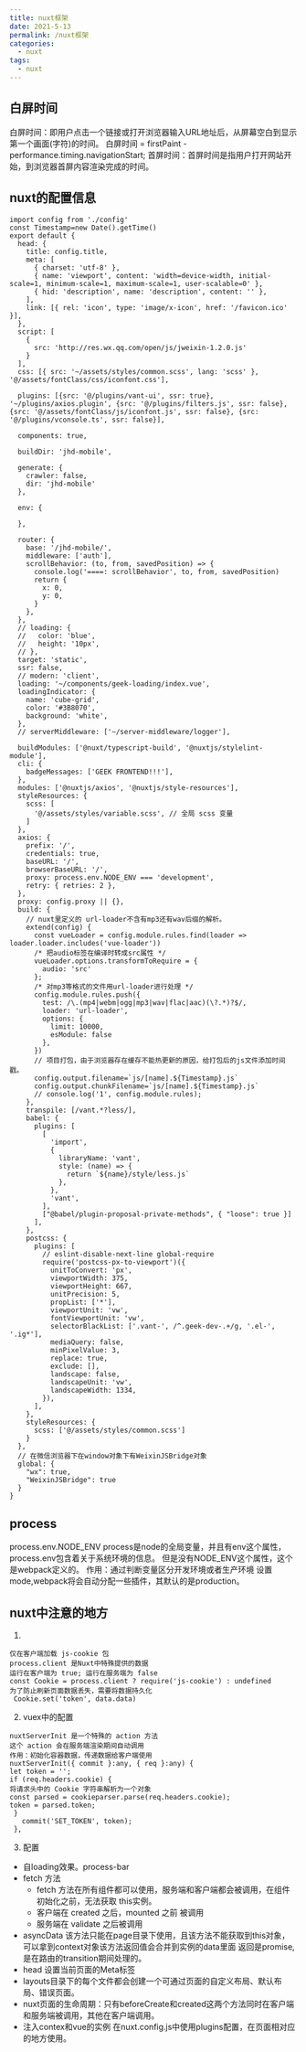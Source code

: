 ```yaml
---
title: nuxt框架
date: 2021-5-13
permalink: /nuxt框架
categories: 
  - nuxt
tags: 
  - nuxt
---
```

## 白屏时间
  白屏时间：即用户点击一个链接或打开浏览器输入URL地址后，从屏幕空白到显示第一个画面(字符)的时间。
  白屏时间 = firstPaint - performance.timing.navigationStart;
  首屏时间：首屏时间是指用户打开网站开始，到浏览器首屏内容渲染完成的时间。
## nuxt的配置信息
```
import config from './config'
const Timestamp=new Date().getTime()
export default {
  head: {
    title: config.title,
    meta: [
      { charset: 'utf-8' },
      { name: 'viewport', content: 'width=device-width, initial-scale=1, minimum-scale=1, maximum-scale=1, user-scalable=0' },
      { hid: 'description', name: 'description', content: '' },
    ],
    link: [{ rel: 'icon', type: 'image/x-icon', href: '/favicon.ico' }],
  },
  script: [
    {
      src: 'http://res.wx.qq.com/open/js/jweixin-1.2.0.js'
    }
  ],
  css: [{ src: '~/assets/styles/common.scss', lang: 'scss' }, '@/assets/fontClass/css/iconfont.css'],

  plugins: [{src: '@/plugins/vant-ui', ssr: true}, '~/plugins/axios.plugin', {src: '@/plugins/filters.js', ssr: false}, {src: '@/assets/fontClass/js/iconfont.js', ssr: false}, {src: '@/plugins/vconsole.ts', ssr: false}],

  components: true,

  buildDir: 'jhd-mobile',

  generate: {
    crawler: false,
    dir: 'jhd-mobile'
  },

  env: {

  },

  router: {
    base: '/jhd-mobile/',
    middleware: ['auth'],
    scrollBehavior: (to, from, savedPosition) => {
      console.log('====: scrollBehavior', to, from, savedPosition)
      return {
        x: 0,
        y: 0,
      }
    },
  },
  // loading: {
  //   color: 'blue',
  //   height: '10px',
  // },
  target: 'static',
  ssr: false,
  // modern: 'client',
  loading: '~/components/geek-loading/index.vue',
  loadingIndicator: {
    name: 'cube-grid',
    color: '#3B8070',
    background: 'white',
  },
  // serverMiddleware: ['~/server-middleware/logger'],

  buildModules: ['@nuxt/typescript-build', '@nuxtjs/stylelint-module'],
  cli: {
    badgeMessages: ['GEEK FRONTEND!!!'],
  },
  modules: ['@nuxtjs/axios', '@nuxtjs/style-resources'],
  styleResources: {
    scss: [
      '@/assets/styles/variable.scss', // 全局 scss 变量
    ]
  },
  axios: {
    prefix: '/',
    credentials: true,
    baseURL: '/',
    browserBaseURL: '/',
    proxy: process.env.NODE_ENV === 'development',
    retry: { retries: 2 },
  },
  proxy: config.proxy || {},
  build: {
    // nuxt里定义的 url-loader不含有mp3还有wav后缀的解析。
    extend(config) {
      const vueLoader = config.module.rules.find(loader => loader.loader.includes('vue-loader'))
      /* 把audio标签在编译时转成src属性 */
      vueLoader.options.transformToRequire = {
        audio: 'src'
      };
      /* 对mp3等格式的文件用url-loader进行处理 */
      config.module.rules.push({
        test: /\.(mp4|webm|ogg|mp3|wav|flac|aac)(\?.*)?$/,
        loader: 'url-loader',
        options: {
          limit: 10000,
          esModule: false
        },
      })
      // 项目打包，由于浏览器存在缓存不能热更新的原因，给打包后的js文件添加时间戳。
      config.output.filename=`js/[name].${Timestamp}.js`
      config.output.chunkFilename=`js/[name].${Timestamp}.js`
      // console.log('1', config.module.rules);
    },
    transpile: [/vant.*?less/],
    babel: {
      plugins: [
        [
          'import',
          {
            libraryName: 'vant',
            style: (name) => {
              return `${name}/style/less.js`
            },
          },
          'vant',
        ],
        ["@babel/plugin-proposal-private-methods", { "loose": true }]
      ],
    },
    postcss: {
      plugins: [
        // eslint-disable-next-line global-require
        require('postcss-px-to-viewport')({
          unitToConvert: 'px',
          viewportWidth: 375,
          viewportHeight: 667,
          unitPrecision: 5,
          propList: ['*'],
          viewportUnit: 'vw',
          fontViewportUnit: 'vw',
          selectorBlackList: ['.vant-', /^.geek-dev-.+/g, '.el-', '.ig*'],
          mediaQuery: false,
          minPixelValue: 3,
          replace: true,
          exclude: [],
          landscape: false,
          landscapeUnit: 'vw',
          landscapeWidth: 1334,
        }),
      ],
    },
    styleResources: {
      scss: ['@/assets/styles/common.scss']
    }
  },
  // 在微信浏览器下在window对象下有WeixinJSBridge对象
  global: {
    "wx": true,
    "WeixinJSBridge": true
  }
}
```
## process
process.env.NODE_ENV
process是node的全局变量，并且有env这个属性，process.env包含着关于系统环境的信息。
但是没有NODE_ENV这个属性，这个是webpack定义的。
作用：通过判断变量区分开发环境或者生产环境
设置mode,webpack将会自动分配一些插件，其默认的是production。
## nuxt中注意的地方
1. 
```
仅在客户端加载 js-cookie 包
process.client 是Nuxt中特殊提供的数据
运行在客户端为 true; 运行在服务端为 false
const Cookie = process.client ? require('js-cookie') : undefined
为了防止刷新页面数据丢失，需要将数据持久化
 Cookie.set('token', data.data)
```
2. vuex中的配置
```
nuxtServerInit 是一个特殊的 action 方法
这个 action 会在服务端渲染期间自动调用
作用：初始化容器数据，传递数据给客户端使用
nuxtServerInit({ commit }:any, { req }:any) {
let token = '';
if (req.headers.cookie) {
将请求头中的 Cookie 字符串解析为一个对象
const parsed = cookieparser.parse(req.headers.cookie);
token = parsed.token;
 }
   commit('SET_TOKEN', token);
 },
```
3. 配置
  - 自loading效果。process-bar
  - fetch 方法
    - fetch 方法在所有组件都可以使用，服务端和客户端都会被调用，在组件初始化之前，无法获取  	this实例。
    - 客户端在 created 之后，mounted 之前 被调用
    - 服务端在 validate 之后被调用
  - asyncData
    该方法只能在page目录下使用，且该方法不能获取到this对象，可以拿到context对象该方法返回值会合并到实例的data里面
    返回是promise,是在路由的transition期间处理的。
  - head
    设置当前页面的Meta标签
  - layouts目录下的每个文件都会创建一个可通过页面的自定义布局、默认布局、错误页面。
  - nuxt页面的生命周期：只有beforeCreate和created这两个方法同时在客户端和服务端被调用，其他在客户端调用。
  - 注入contex和vue的实例
   在nuxt.config.js中使用plugins配置，在页面相对应的地方使用。